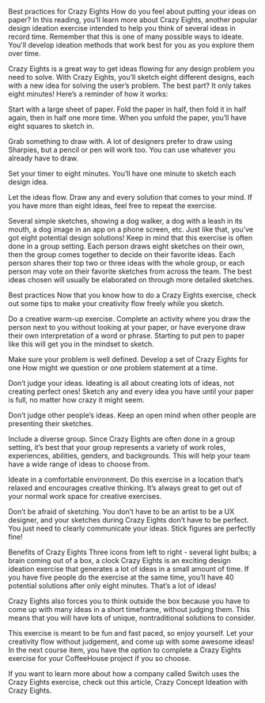 Best practices for Crazy Eights
How do you feel about putting your ideas on paper? In this reading, you’ll learn more about Crazy Eights, another popular design ideation exercise intended to help you think of several ideas in record time. Remember that this is one of many possible ways to ideate. You'll develop ideation methods that work best for you as you explore them over time. 

Crazy Eights is a great way to get ideas flowing for any design problem you need to solve. With Crazy Eights, you’ll sketch eight different designs, each with a new idea for solving the user’s problem. The best part? It only takes eight minutes! Here’s a reminder of how it works:

Start with a large sheet of paper. Fold the paper in half, then fold it in half again, then in half one more time. When you unfold the paper, you’ll have eight squares to sketch in.

Grab something to draw with. A lot of designers prefer to draw using Sharpies, but a pencil or pen will work too. You can use whatever you already have to draw. 

Set your timer to eight minutes. You’ll have one minute to sketch each design idea.

Let the ideas flow. Draw any and every solution that comes to your mind. If you have more than eight ideas, feel free to repeat the exercise.

Several simple sketches, showing a dog walker, a dog with a leash in its mouth, a dog image in an app on a phone screen, etc.
Just like that, you’ve got eight potential design solutions! Keep in mind that this exercise is often done in a group setting. Each person draws eight sketches on their own, then the group comes together to decide on their favorite ideas. Each person shares their top two or three ideas with the whole group, or each person may vote on their favorite sketches from across the team. The best ideas chosen will usually be elaborated on through more detailed sketches.

Best practices
Now that you know how to do a Crazy Eights exercise, check out some tips to make your creativity flow freely while you sketch.

Do a creative warm-up exercise. Complete an activity where you draw the person next to you without looking at your paper, or have everyone draw their own interpretation of a word or phrase. Starting to put pen to paper like this will get you in the mindset to sketch.

Make sure your problem is well defined. Develop a set of Crazy Eights for one How might we question or one problem statement at a time.

Don’t judge your ideas. Ideating is all about creating lots of ideas, not creating perfect ones! Sketch any and every idea you have until your paper is full, no matter how crazy it might seem.

Don’t judge other people’s ideas. Keep an open mind when other people are presenting their sketches. 

Include a diverse group. Since Crazy Eights are often done in a group setting, it’s best that your group represents a variety of work roles, experiences, abilities, genders, and backgrounds. This will help your team have a wide range of ideas to choose from.

Ideate in a comfortable environment. Do this exercise in a location that’s relaxed and encourages creative thinking. It’s always great to get out of your normal work space for creative exercises.

Don’t be afraid of sketching. You don’t have to be an artist to be a UX designer, and your sketches during Crazy Eights don’t have to be perfect. You just need to clearly communicate your ideas. Stick figures are perfectly fine!

Benefits of Crazy Eights
Three icons from left to right - several light bulbs; a brain coming out of a box, a clock
Crazy Eights is an exciting design ideation exercise that generates a lot of ideas in a small amount of time. If you have five people do the exercise at the same time, you’ll have 40 potential solutions after only eight minutes. That’s a lot of ideas!

Crazy Eights also forces you to think outside the box because you have to come up with many ideas in a short timeframe, without judging them. This means that you will have lots of unique, nontraditional solutions to consider.

This exercise is meant to be fun and fast paced, so enjoy yourself. Let your creativity flow without judgement, and come up with some awesome ideas! In the next course item, you have the option to complete a Crazy Eights exercise for your CoffeeHouse project if you so choose. 

If you want to learn more about how a company called Switch uses the Crazy Eights exercise, check out this article, Crazy Concept Ideation with Crazy Eights.

